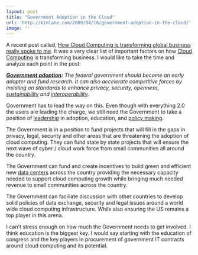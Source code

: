 ```yaml
---
layout: post
title: "Government Adoption in the Cloud"
url: 'http://kinlane.com/2009/04/16/government-adoption-in-the-cloud/'
image: ''
---
```


A recent post called, [How Cloud Computing is transforming global business really spoke to me][1]. It was a very clear list of important factors on how [Cloud Computing][2] is transforming business. I would like to take the time and analyze each point in the post:

_**[Government adoption][1]:** The federal government should become an early adopter and fund research. It can also accelerate competitive forces by insisting on standards to enhance privacy, security, openness, [sustainability][3] and [interoperability][4]._

Government has to lead the way on this. Even though with everything 2.0 the users are leading the charge, we still need the Government to take a position of [leadership][5] in adoption, education, and [policy making][6].

The Government is in a position to fund projects that will fill in the gaps in privacy, legal, security and other areas that are threatening the adoption of cloud computing. They can fund state by state projects that will ensure the next wave of cyber / cloud work force from small communities all around the country.

The Government can fund and create incentives to build green and efficient new [data centers][7] across the country providing the necessary capacity needed to support cloud computing growth while bringing much needed revenue to small communities across the country.

The Government can faciliate discussion with other countries to develop solid policies of data exchange, security and legal issues around a world wide cloud computing infrastructure. While also ensuring the US remains a top player in this arena.

I can't stress enough on how much the Government needs to get involved. I think education is the biggest key. I would say starting with the education of congress and the key players in procurement of government IT contracts around cloud computing and its potential.

   [1]: http://www.ideationcloud.com/2009/04/how-cloud-computing-is-transforming-global-business/
   [2]: http://www.wikinvest.com/concept/Cloud_Computing (Cloud Computing)
   [3]: http://en.wikipedia.org/wiki/Sustainability (Sustainability)
   [4]: http://en.wikipedia.org/wiki/Interoperability (Interoperability)
   [5]: http://en.wikipedia.org/wiki/Leadership (Leadership)
   [6]: http://en.wikipedia.org/wiki/Policy (Policy)
   [7]: http://en.wikipedia.org/wiki/Data_center (Data center)
